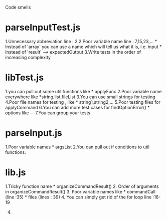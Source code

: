 Code smells

# parseInputTest.js

1.Unnecessary abbreviation
    line : 2
2.Poor variable name
    line : 7,15,23,...
    * Instead of 'array' you can use a name which will tell us what it is, i.e. input
    * Instead of 'result' --> expectedOutput
3.Write tests in the order of increasing complexity

# libTest.js

1.you can pull out some util functions like 
    * applyFunc
2.Poor variable name everywhere like
    *string,list,fileList
3.You can use small strings for testing
4.Poor file names for testing , like
    * string1,string2,...
5.Poor testing files for applyCommand
6.You can add more test cases for findOptionError()
    * options like --
7.You can group your tests

# parseInput.js

1.Poor variable names
    * argsList
2.You can pull out if conditions to util functions.

# lib.js

1.Tricky function name
    * organizeCommandResult()
2. Order of arguments in organizeCommandResult()
3. Poor variable names like 
    * commandCall (line :35)
    * files (lines : 39)
4. You can simply get rid of the for loop
    line :16-19


4. 